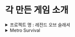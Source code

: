 # 각 만든 게임 소개

<details>
    <summary>프로젝트 명 : 레전드 오브 슬래셔</summary>

# 레전드 오브 슬래셔

## 목차
-[컨셉](#컨셉)
-[관련 이미지 & 동영상](#관련-이미지-&-동영상)
-[대표 이미지](#대표-이미지)

# **컨셉**
***
<br>

## 메인 컨셉

### 서브컨셉 1

### 서브컨셉 2

### 서브컨셉 3

### 서브컨셉 4

### 서브컨셉 5

<br><br>

# **관련 이미지 & 동영상**
***
<br>



<br><br>

# **대표 이미지**
    
</details>

<details>
    <summary>Metro Survival</summary>
    
# Metro Survival

> ## 목차
- [목차](#목차)
- [게임 소개](#게임-소개)
- [세계관(배경)](#세계관배경)
- [게임 컨셉](#게임-컨셉)
- [캐릭터 소개](#캐릭터-소개)
    - [플레이어](#플레이어)
        - [조작방법](#조작-방법)
    - [적](#적)
        - [일반 적](#일반-적)
        - [정예 적](#정예-적)
    - [NPC](#npc)
- [게임 시스템 디자인](#게임-시스템-디자인)
    - [아이템](#아이템)
    - [행동 분석](#행동-분석)
    - [파라미터 분석](#파라미터-분석)
    - [상태 분석](#상태-분석)
    - [게임 규칙](#게임-규칙)
    - [UI 분석](#ui-분석)
- [개발 요구사항&흐름도](#개발-요구사항흐름도)
    - [개발 요구사항](#개발-요구사항)
        - [구현 완료](#구현-완료)
    - [키보드 이벤트 흐름도](#키보드-이벤트-흐름도)
- [개발 작업 일정](#개발-작업-일정)
- [주차별 개발 내용](#주차별-개발-내용)
    - [1주차](#1주차)
    - [2주차](#2주차)
    - [3주차](#3주차)
    - [4주차](#4주차)
    - [5주차](#5주차)
    - [6주차](#6주차)
    - [7주차](#7주차)
    - [8주차](#8주차)
    - [9주차](#9주차)
    - [10주차](#10주차)
    - [11주차](#11주차)
    - [12주차](#12주차)
    - [13주차](#13주차)
    - [14주차](#14주차)
    - [15주차](#15주차)

<br><br><br>

> #  **게임 소개**
***

<br>

본 게임은 유니티를 활용하여 도트 그래픽을 기반으로 한 탑뷰 형식의 로그라이크의 2D게임이다.

플레이어는 캐릭터를 조작하며 마주치는 적을 물리치고 NPC와 상호작용을 하며 생존을 거듭해 나간다.

캐쥬얼한 그래픽과 그에 상반되는 어두운 세계관을 갖는 특징이 있다.

<br><br>

> # **세계관(배경)**
***
<br>

<img src="./img/title.png">

<br>

핵 전쟁으로 인해 지상에서 생활은 어려워졌다. 핵으로 인한 오염 구역이 퍼지기 시작하여 지상에서 생활은 어려워지기 시작하고 남은 생존자들은 지하철로 도망갔다.

하지만 지하철도의 모든 구역이 안전한 장소가 아니었으며, 오염이 시작된 장소가 생기면서 이로 인한 돌연변이 생물이 나타나기 시작한다.

주인공은 이러한 상황 속에서 살아남기 위해 싸우고 다른 인물과 거래를 하며 생존한다.

<br><br>

> # **게임 컨셉**

<br>

<img src="./img/ingame.png" width =620 heigth= 480>

<br>

## **2D 로그라이크 게임**

**2D 도트** 게임으로 **탑뷰** 형식의 게임이며 **로그라이크** 스타일의 게임이다. 게임의 배경이 되는 지하철에서 플레이어는 여러 곳을 돌아다니며 한정된 자원으로 최대한 오래 살아남는 생존을 목표로 플레이하게 된다.

<br>

## **생존**

본 게임은 플레이어가 지하철에서 다가오는 적의 공격을 피하고 처치하며 위험한 오염 구역에 아무런 대비 없이 들어가면 체력이 감소하는 등 모든 플레이 중에는 **생존**을 염두에 두며 플레이를 해야한다.

<br>

## **한정된 자원**

기본 무기는 단검과 권총만 갖고 있어 적의 공격에 주의를 하며 원거리 무기는 멀리서 적을 공격할 수 있지만 **한정된 자원**의 문제로 사용해야 할 시기를 생각해서 사용해야 한다.


<br><br>

> # **캐릭터 소개**

***

## 플레이어

<br>
 
<img src="./img/Player.png" width=200 heigth = 200>
 
<br>

### 조작 방법

<img src="./img/controlKey.png">

<img src="./img/mouse.png">


|입력키|설명|
|:---:|:---:|
|WASD|각 방향으로 입력시 플레이어가 해당 방향으로 이동한다.|
|좌클릭|현재 플레이어가 바라보고 있는 방향으로 근접 공격을 실행한다.|
|우클릭|마우스 포인터가 위치한 방향으로 원거리 공격을 실행한다.|
|Space 바|플레이어가 구르면서 공격을 회피한다.|
|H|현재 메디킷을 보유하고 있으면 메디킷을 소모해 체력을 회복한다.|
|I|인벤토리를 열고 닫을 수 있다.|
|F|오브젝트와 상호작용을 하거나 상점 NPC와 거래가 가능하다.|
|Z|상점을 닫을 수 있다.|

<br>

## 적

 <br>

### 일반 적

|적 종류|이미지|설명|체력|획득 재화|
|:---:|:---:|:---:|:---:|:---:|
|근접 적|<img src="./img/MeleeEnemy.png" width = 100 heigth = 100>|플레이어가 일정 거리 내에 위치할 경우 근접 공격을 하는 적|35|300~450|
|근접 적 바리에이션|<img src="./img/MeleeEnemyV2.png" width = 100 heigth = 100>|플레이어가 일정 거리 내에 위치할 경우 근접 공격을 하는 적, 원래 적보다 기본 능력이 더 높다.|55|700~900|
|원거리 적|<img src="./img/RangeEnemy.png" width =100 heigth = 100>|플레이어를 인식한 후 일정 거리 내에 위치할 경우 원거리 공격을 하고 너무 가까우면 뒤로 물러나는 적|22|350~450|
|원거리 적 바리에이션|<img src="./img/RangeEnemyV2.png" width =100 heigth = 100>|플레이어를 인식한 후 일정 거리 내에 위치할 경우 원거리 공격을 하고 너무 가까우면 뒤로 물러나는 적, 원래 적보다 기본 능력이 더 높다.|48|800~1000|

<br>

### 정예 적

|적 종류|이미지|설명|체력|획득 재화|
|:---:|:---:|:---:|:---:|:---:|
|근접 정예 적|<img src="./img/EliteEnemy.png" width =100 heigth = 100>|일반 적보다 기본 능력이 높으며 근접 공격만 하는 정예 적|80|2400~2600|

<br>

## NPC

|NPC 종류|이미지|설명|
|:---:|:---:|:---:|
|무기 상인|<img src="./img/ArmsDealer.png" width =100 heigth = 100>|안전지대에 위치해 있으며 플레이어에게 무기 등을 판매한다.|
|의사|<img src="./img/DoctorNPC.png" width =100 heigth = 100>|안전지대에 있으며 체력 회복, 방사능 오염 수치 하락 등 상호작용 가능|

<br><br>

> # **게임 시스템 디자인**

<br>

## 아이템
 
|이미지|이름|종류|설명|비고|
|:---:|:---:|:---:|:---:|:---:|
|<img src="./img/ShortSword.png" width = 30 heigth = 100>|단검|근접 무기|근접한 적을 공격 가능한 무기|기본 지급, 짧은 사거리, 빠른 공격속도, 대미지 9|
|<img src="./img/Axe.png">|도끼|근접 무기|근접한 적을 공격 가능한 무기|드랍 또는 특수 획득 가능, 중간 사거리, 낮은 공격 속도, 대미지 16|
|<img src="./img/Bat.png">|방망이|근접 무기|근접한 적을 공격 가능한 무기|드랍 획득 가능, 넓은 사거리, 약간 낮은 공격 속도, 대미지 13|
|<img src="./img/Pan.png">|프라이팬|근접 무기|근접한 적을 공격 가능한 무기, 공격시 탱탱 소리가 난다.|거래 획득 가능, 짧은 사거리, 빠른 공격 속도, 대미지 6|
|<img src="./img/Pistol.png">|권총|원거리 무기|멀리 떨어져 있는 적을 조준해서 공격할 수 있는 무기|기본 지급, 보통 공격속도, 대미지 5, 1발씩 발사|
|<img src="./img/SubMachineGun.png">|기관단총|원거리 무기|멀리 떨어져 있는 적을 조준해서 공격할 수 있는 무기|드랍 획득 가능, 빠른 공격속도, 대미지 5, 탄환이 탄튐이 꽤 있으며, 총알이 연속적으로 발사|
|<img src="./img/AR.png">|돌격소총|원거리 무기|멀리 떨어져 있는 적을 조준해서 공격할 수 있는 무기|드랍 획득 가능, 약간 빠른 공격속도, 대미지 10, 탄튐이 약간 있으며 3발씩 발사|
|<img src="./img/SG.png">|산탄총|원거리 무기|약간 떨어져 있는 적들을 공격 가능한 무기|특수 획득 가능, 느린 공격 속도, 높은 대미지, 대미지 6, 한번에 여러발의 탄약 사용|
|<img src="./img/medikit.png" width = 30 heigth = 30>|메디킷|소모성 아이템|1회성 아이템으로 플레이어의 체력을 회복|아이템 획득 후 H키를 누르면 사용 가능|
|<img src="./img/bullets.png" width = 30 heigth = 30>|탄약|소모성 아이템|1회성 아이템으로 원거리 공격을 하기 위해서 필요한 아이템|한번 쏠 때마다 탄약 하나가 소모|
|<img src="./img/Pill.png" width = 30 heigth = 30>|알약|소모성 아이템|1회성 아이템으로 오염수치를 회복시켜주는 아이템|얻을 경우 즉시 사용|
|<img src="./img/mask.png" width = 30 heigth = 30>|방독면|소모성 아이템|1회성 아이템으로 방독면을 획득할 경우 방독면의 게이지가 다 소모되기 전까지 방사능 오염수치를 막아줌|얻을 경우 즉시 사용|


<br>

## 행동 분석

<br>

**1.플레이어**

|행동|설명|
|:---:|:---:|
|이동|입력한 방향키에 따라 이동|
|근접 공격|마우스 좌클릭을 했을 경우 캐릭터가 바라보고 있는 방향으로 현재 장착한 근접 무기의 공격이 이루어진다.|
|원거리 공격|마우스 우클릭을 했을 경우 클릭 위치로 현재 장착한 원거리 무기의 공격이 이루어진다.|
|회피|Space바를 누를 경우 플레이어가 누른 방향키로 구르기 모션이 이루어짐. 해당 모션 동안 캐릭터는 무적 시간을 갖는다.|
|회복|메디킷을 갖고 있는 상태에서 H키를 누르면 체력이 회복한다.|

<br>

**2.적**

|행동|설명|
|:---:|:---:|
|이동|특정 구역 내에 플레이어가 위치할 경우 플레이어 위치로 이동, 만약 특정 구역 내에 플레이어가 없을 경우 주변을 맴 돈다.|
|공격|플레이어가 일정 범위 내에 위치할 경우 일정 주기마다 공격이 이루어진다.|

<br>

## 파라미터 분석

<br>

**1.플레이어**

|속성|속성값|설명|비고|
|:---:|:---:|:---:|:---:|
|이동 방향|Vector2|입력한 방향키의 방향에 따라 플레이어가 이동한다.|현재 위치 벡터 * 이동속도|
|이동 속도|8f|플레이어의 이동 속도를 나타내는 값이다.||
|공격 주기|1f|공격이 이루어지고 다시 공격을 할때까지 걸리는 시간||
|공격 오브젝트|GameObejct|공격 버튼을 눌렀을 때 공격 명중 여부를 판단하는 오브젝트|근접 공격이면 정해진 위치에 오브젝트가 생기며 원거리 공격이면 투사체가 날아간다.|
|피격 주기|0.3f|피격 됐을 경우 계속해서 피격이 이루어지지 않게 막아주는 속성||
|회피 주기|1.8f|한 번 회피를 실행한 다음 다시 회피를 할때까지 걸리는 시간||
|체력|10|캐릭터의 체력을 나타내며 0이 될 경우 게임 오버||
|오염 수치|0f|수치가 천천히 감소하며 0이 될 경우 서서히 체력이 감소한다||

<br>

**2.적**

|속성|속성값|설명|비고|
|:---:|:---:|:---:|:---:|
|이동 방향|Vector3|적이 이동할 방향|목표 위치 벡터 - 적의 현재 위치 벡터|
|체력|22~80f|적의 체력 수치|적 타입의 따라 체력 수치가 다름|
|속도|6f|적의 이동 속도 수치|적 타입의 따라 이동속도 수치가 다름|
|도망 속도|6f|적의 도망 이동 속도 수치|원거리 적이 플레이어와 너무 가까워졌을 경우 뒤로 물러나는 속도 수치|
|공격 주기|3f|공격이 이루어지고 다시 공격을 할때까지 걸리는 시간||
|공격 오브젝트|GameObject|적이 공격할 때 공격 명중 여부를 판단하는 오브젝트|원거리 적일 경우 투사체가 날아가며 근접 적일 경우 정해진 위치에 오브젝트 생성|
|드랍 확률|int|적이 죽을 경우 랜덤의 값을 정한 다음 해당 값이 특정 범위에 속하면 해당되는 아이템을 생성|Random.Range(1,101)|

<br>

## 상태 분석

<br>

**1.플레이어**

|현상태|전이상태|전이조건|  
|:---:|:---:|:---:|
|대기|이동|방향키를 입력했을 경우|
|이동|회피|이동 중 회피키를 입력 했을 경우|
|회피|이동|회피의 모션이 끝났을 경우|
|대기|근접 공격|마우스 좌클릭을 했을 경우|
|근접 공격|대기|근접 공격 모션이 끝났을 경우|
|대기|원거리 공격|마우스 우클릭을 했을 경우|
|원거리 공격|대기|원거리 공격 모션이 끝났을 경우|
|생존|사망|체력이 0이 되었을 경우|

<br>

**2.적**

|현상태|전이상태|전이조건|  
|:---:|:---:|:---:|
|정찰|추적|플레이어가 특정 구역 내에 들어왔을 경우|
|추적|공격|현재 플레이어가 일정 범위 안에 있을 경우 |
|공격|대기|공격이 이루어지고 계속해서 공격이 이루어지지 않도록 대기 상태로 변환|
|추적|정찰|플레이어가 일정 범위 밖으로 벗어났을 경우|
|생존|사망|적의 체력이 0이 되었을 경우|

<br>

**3.스포너**

|현상태|전이상태|전이조건|
|:---:|:---:|:---:|
|대기|스폰|플레이어가 특정 구역 내에 들어왔을 경우 적을 스폰|
|스폰|대기|플레이어가 특정 구역 밖으로 벗어나거나 적이 최대 스폰 수가 됐을 경우 스폰을 멈춤|

<br>

## 게임 규칙

- 플레이어는 해당 맵을 탐사해나가면서 적을 물리친다.

- 마우스 왼쪽 클릭을 할 경우 근접 공격, 오른쪽 클릭을 할 경우 원거리 공격이 이루어진다.

- 플레이어는 지급되는 기본 근접, 원거리 무기를 갖고 있으며 다른 아이템은 드랍 또는 특수 획득으로 얻게 된다.

- 플레이어는 기본적으로 근거리 무기, 원거리 무기를 각각 하나씩만 보유 가능하며, 새로운 무기를 얻으면 기존 갖고 있는 무기는 인벤토리로 이동한다.

- 오염 수치는 시간이 지날수록 떨어지며 아이템을 통해 회복할 수 있다.

- 오염 수치가 가득 찰 경우 플레이어의 체력은 서서히 감소한다.

- 플레이어의 체력이 0이 될 경우 게임 오버가 된다.

<br>

## UI 분석

<br>

<img src="./img/ingame.png" width =620 heigth= 480>

- 좌상단에 보이는 빨강색 바는 플레이어의 현재 체력을 나타내며 0이 될 경우 게임오버가 된다.

- 좌상단에 보이는 초록색 바는 플레이어의 현재 오염 수치를 나태내며 시간이 지나면 감소하게 된다.

- 우측 하단 UI는 위에서부터 차례대로 현재 보유 메디킷, 현재 보유 소지금, 현재 보유 탄환을 나타낸다.

<br><br>

> # **개발 요구사항&흐름도**

***

<br>

## 개발 요구사항

<br>

### 게임 그래픽

1. 플레이어블 캐릭터나 적, 아이템 등의 스프라이트 제작.

2. 지하철 배경의 넓지만 협소한 맵

3. 소모성 아이템인 회복, 탄약 아이템과 비소모성 아이템인 무기, 장비 등을 구현

<br>

### UI

4. 화면 좌측 상단에는 플레이어의 체력바와 방사능 오염 수치를 나타내는 UI 구현한다.

5. I키를 누르면 인벤토리 UI가 열리며 다시 I키를 누를 경우 인벤토리 UI가 닫힌다.

6. F키를 누르면 상점 UI가 열리며 그 상태에서 Z키를 누르면 상점 UI가 닫힌다.

7. 적의 상단에는 남은 체력을 표시해주는 체력바가 존재하여 남은 체력을 알 수 있다.

8. 타이틀 씬, 게임오버 씬, 게임 조작 설명 씬을 구현한다.

<br>

### 게임 플레이

9. 플레이어는 이동한 방향키에 따라 움직인다. 카메라는 플레이어를 따라간다.

10. 플레이어는 공격을 받거나 방사능 오염 수치가 최대일 경우 체력이 감소한다.

11. 방사능 오염 수치는 오염 구역 진입 시 조금씩 상승한다.

12. 체력과 방사능 오염 수치는 소모성 아이템을 이용해 회복이 가능하다.

13. 특정 아이템을 이용하면 방사능 오염 수치 상승을 막아준다.

14. 쿨타임이 있는 구르기 기능을 구현해 일정시간 동안 적의 공격을 무시한다.

15. 플레이어는 마우스 좌클릭을 할 경우 근접 공격, 우클릭을 할 경우 원거리 공격이 이루어진다.

16. 원거리 공격은 마우스 좌표에 따라 목표 위치가 달라진다.

17. 메디킷을 보유한 상태에서 H키를 누르면 체력이 회복된다.

18. 근접 무기는 아무 제약 없이 사용 가능하지만, 총기의 경우 소모성 아이템이 필요하다.

19. 적은 일정 범위 내를 배회하며 플레이어가 일정 범위 내에 존재할 경우 플레이어를 추적한다.

20. 적과 플레이어의 거리가 일정 수치로 좁혀질 경우 적은 공격한다.

21. 적을 일정 주기마다 정해진 수만큼 랜덤하게 스폰 시켜주는 스포너 오브젝트가 있다.

22. 적은 크게 일반 적과 정예 적으로 나눌 수 있으며 또 다시 일반적은 근접, 원거리 적으로 나눌 수 있다.

23. 정예 적은 일반 적과 다르게 스폰 주기가 길지만 기본 능력이 높아 상대하기 까다롭다.

24. 시간이 지나며 낮 밤 시간이 바뀌며 이와 같은 변화로 적의 기본 능력이 상승한다.

25. 생존자 구역에 거래가 가능한 NPC가 있으며 소모성 아이템 거래가 가능하다.

26. 맵의 각 구역을 일반 구역, 생존자 구역, 방사능 오염 구역, 돌연변이 출현 구역으로 나눈다.

27. 원거리 무기는 사용하려면 기본적으로 탄약이 필요하며 탄약이 없을 경우 총알이 나가지 않는다.

28. 권총은 기본 지급 원거리 무기이며, 총알이 한 발씩 나간다.

29. 기관단총은 드랍으로 얻을 수 있는 무기이며, 탄튐이 꽤 있다.

30. 돌격소총은 드랍으로 얻을 수 있는 무기이며, 탄튐이 약간 있다.

31. 산탄총은 특수 획득으로 얻을 수 있는 무기이며, 한번에 여러 발의 탄약을 사용한다.

32. 단검은 기본지급 무기이며, 사정 거리가 짧으며, 빠른 공격 속도와 약간 낮은 대미지가 특징이다.

33. 도끼는 드랍과 특수 획득 무기이며, 사정 거리가 방망이와 단검의 중간이며, 낮은 공격 속도와 높은 대미지가 특징이다.

34. 방망이는 드랍으로 얻을 수 있는 무기이며, 사정 거리가 넓으며, 약간 낮은 공격 속도와 약간 높은 대미지가 특징이다.

35. 프라이팬은 거래로 얻을 수 있는 무기이며, 빠른 공격 속도와 보통의 대미지, 적을 공격했을 경우 특수 소리가 난다.

36. 새로운 무기로 바꿀 경우 기존의 사용 무기는 인벤토리에 들어간다.

37. 이벤트 아이템 Key를 만들어 이를 사용하면 닫힌 통제실의 문이 열린다.

38. 방화벽은 처음에 닫혀있으며 통제실에서 컴퓨터와 상호작용을 하면 방화벽이 열린다.

39. 몬스터가 죽으면 랜덤으로 드롭 아이템과 재화를 획득하게 한다.

40. 상점에서 아이템 구매와 판매를 할 수 있다.

41. 특정 구역 내에 플레이어가 들어올 경우 이를 탐지하여 몬스터가 스폰이 실행된다.

42. 필드 아이템을 획득 시 인벤토리에 들어가게 된다.

43. 인벤토리는 기본 4칸으로 확장할 수 있다.

44. 인벤토리에 있는 아이템을 클릭하면 사용이 가능하다.

<br>

## 구현 완료

<br>

1. 플레이어는 이동한 방향키에 따라 움직인다. 카메라는 플레이어를 따라간다.

2. 플레이어는 마우스 좌클릭을 할 경우 근접 공격, 우클릭을 할 경우 원거리 공격이 이루어진다.

3. 원거리 공격은 마우스 좌표에 따라 목표 위치가 달라진다.

4. 적은 일정 범위 내를 배회하며 플레이어가 일정 범위 내에 존재할 경우 플레이어를 추적한다.

5. 적과 플레이어의 거리가 일정 수치로 좁혀질 경우 적은 공격한다.

6. I키를 누르면 인벤토리 UI가 열리며 다시 I키를 누를 경우 인벤토리 UI가 닫힌다.

7. 적을 일정 주기마다 정해진 수만큼 랜덤하게 스폰 시켜주는 스포너 오브젝트가 있다.

8. 메디킷을 보유한 상태에서 H키를 누르면 체력이 회복된다.

9. 쿨타임이 있는 구르기 기능을 구현해 일정시간 동안 적의 공격을 무시한다.

10. 화면 좌측 상단에는 플레이어의 체력바와 방사능 오염 수치를 나타내는 UI 구현한다.

11. F키를 누르면 상점 UI가 열리며 그 상태에서 Z키를 누르면 상점 UI가 닫힌다.

12. 적의 상단에는 남은 체력을 표시해주는 체력바가 존재하여 남은 체력을 알 수 있다.

13. 정예 적은 일반 적과 다르게 스폰 주기가 길지만 기본 능력이 높아 상대하기 까다롭다.

14. 인벤토리에 있는 아이템을 클릭하면 사용이 가능하다.

15. 인벤토리는 기본 4칸으로 확장할 수 있다.

16. 필드 아이템을 획득 시 인벤토리에 들어가게 된다.

17. 돌격소총은 드랍으로 얻을 수 있는 무기이며, 탄튐이 약간 있다.

18. 방사능 오염 수치는 오염 구역 진입 시 조금씩 상승한다.

19. 단검은 기본지급 무기이며, 사정 거리가 짧으며, 빠른 공격 속도와 약간 낮은 대미지가 특징이다.

20. 도끼는 드랍과 특수 획득 무기이며, 사정 거리가 방망이와 단검의 중간이며, 낮은 공격 속도와 높은 대미지가 특징이다.

21. 방망이는 드랍으로 얻을 수 있는 무기이며, 사정 거리가 넓으며, 약간 낮은 공격 속도와 약간 높은 대미지가 특징이다.

22. 프라이팬은 거래로 얻을 수 있는 무기이며, 빠른 공격 속도와 보통의 대미지, 적을 공격했을 경우 특수 소리가 난다.

23. 이벤트 아이템 Key를 만들어 이를 사용하면 닫힌 통제실의 문이 열린다.

24. 방화벽은 처음에 닫혀있으며 통제실에서 컴퓨터와 상호작용을 하면 방화벽이 열린다.

25. 기관단총은 드랍으로 얻을 수 있는 무기이며, 탄튐이 꽤 있다.

26. 산탄총은 특수 획득으로 얻을 수 있는 무기이며, 한번에 여러 발의 탄약을 사용한다.

27. 상점에서 아이템 구매와 판매를 할 수 있다.

28. 몬스터가 죽으면 랜덤으로 드롭 아이템과 재화를 획득하게 한다.

29. 원거리 무기는 사용하려면 기본적으로 탄약이 필요하며 탄약이 없을 경우 총알이 나가지 않는다.

30. 특정 아이템을 이용하면 방사능 오염 수치 상승을 막아준다.

31. 타이틀 씬, 게임오버 씬, 게임 조작 설명 씬을 구현한다.

32. 새로운 무기로 바꿀 경우 기존의 사용 무기는 인벤토리에 들어간다.

33. 체력과 방사능 오염 수치는 소모성 아이템을 이용해 회복이 가능하다.

34. 플레이어는 공격을 받거나 방사능 오염 수치가 최대일 경우 체력이 감소한다.

35. 소모성 아이템인 회복, 탄약 아이템과 비소모성 아이템인 무기, 장비 등을 구현

36. 지하철 배경의 넓지만 협소한 맵

37. 플레이어블 캐릭터나 적, 아이템 등의 스프라이트 제작.

38. 생존자 구역에 거래가 가능한 NPC가 있으며 소모성 아이템 거래가 가능하다.

39. 근접 무기는 아무 제약 없이 사용 가능하지만, 총기의 경우 소모성 아이템이 필요하다.

40. 특정 구역 내에 플레이어가 들어올 경우 이를 탐지하여 몬스터가 스폰이 실행된다.

<br>

## 키보드 이벤트 흐름도

<br>

<img src="./img/keyboard.png">

<br><br>

> # **개발 작업 일정**

***

<br>

<img src="./img/week.png">

<img src="./img/week2.png">

<br><br>

> # **주차별 개발 내용**
***

## 1주차

조를 짜서 팀을 만들고 자기소개를 하며 서로에 대해 알아가는 아이스 브레이킹 시간을 가졌다.

<br>

***

## 2주차

서로 어떠한 게임을 만들고 싶은지 의견을 낸 다음 의견을 종합하여 **2D 탑뷰 로그라이크 형식**의 생존을 목표로 하는 게임을 개발하기로 정했으며, 서로의 역할을 정했다.

<br>

|이름|담당|
|:---:|:---:|
|류태환|메인 디자인|
|황동석|레벨 디자인|
|성규민|플레이어 관련 담당|
|오단해|몬스터 및 AI 담당|
|김선우|시스템 및 NPC 담당|

<br>

***

## 3주차

<br>

|종류|구현 내용|
|:---:|:---:|
|**플레이어**|플레이어의 기본 이동 및 물리엔진을 구현|
|**적**|근접 몬스터 AI 제작|
|**맵**|맵 중 하나인 승강장 맵 제작|
|**스프라이트 디자인**|NPC 두 명의 스프라이트 제작|
|**NPC**|NPC의 대기 상태와 이동 애니메이션 시범 적용|

<br>

***

## 4주차

<br>

|종류|구현 내용|
|:---:|:---:|
|**플레이어**|플레이어의 근접 공격 및 원거리 공격을 구현|
|**적**|원거리 몬스터 AI 제작|
|**맵**|지하철도 구현, 맵 틀 잡기|
|**UI**|NPC 상점 UI 기반 제작|
|**스프라이트 디자인**|플레이어블 캐릭터의 정지, 이동, 근접 공격 애니메이션 제작|
|**NPC**|NPC와의 상호작용 구현|

<br>

***

## 5주차

<br>

|종류|구현 내용|
|:---:|:---:|
|**플레이어**|플레이어 적과 접촉 시 체력 감소|
|**적**|몬스터 AI 오류 수정, 정해진 범위 내에 랜덤한 적이 생성하도록 스포너 오브젝트 제작|
|**맵**|상가 일정부분, 화장실 틀 잡기|
|**UI**|NPC 상점 UI 컴포넌트 구현, 플레이어 HP & 오염 수치 UI 구현|
|**스프라이트 디자인**|근거리, 원거리 적 스프라이트 및 애니메이션 제작, 원거리 무기 베이스 스프라이트 제작|

<br>

***

## 6주차

<br>

|종류|구현 내용|
|:---:|:---:|
|**플레이어**|적 공격 무시 가능한 회피 시스템 구현|
|**적**|몬스터 AI 오류 수정, 근접 몬스터 공격 구현|
|**맵**|맵 확장 및 틀 확보, 구역 마다 사용처 지정|
|**UI**|인벤토리 UI 제작, 적 체력바 구현|
|**스프라이트 디자인**|정예 몬스터 스프라이트 제작|

<br>

***

## 7주차

**캡스톤 중간 점검 토의 및 중간 보고서**를 작성하였으며, 깃허브 홈페이지에서 **게임 소개 홈페이지**를 제작했다.

***

## 8주차

<br>

|종류|구현 내용|
|:---:|:---:|
|**플레이어**|원거리 무기 SMG를 시범적으로 추가, 무기 스위칭 시스템 임시로 구현|
|**적**|근접 몬스터의 공격 방식 개선, 정예 근접 몬스터 구현|
|**맵**|부수적인 디테일 구현 및 확장, 플레이어 시작할 공간과 다른 맵 부분 일정 부분을 제작|
|**게임 시스템**|방사능 오염 시스템 구현, 필드 아이템 획득시 인벤토리에 추가, 인벤토리에 있는 아이템 클릭 시 사용하는 시스템 구현|
|**스프라이트 디자인**|근접 몬스터와 원거리 몬스터의 추가 바리에이션과 각각 몬스터의 공격 스프라이트, 투사체 스프라이트를 제작|

<br>

***

## 9주차

<br>

|종류|구현 내용|
|:---:|:---:|
|**플레이어**|근거리 무기 4종 임시 추가 및 각 무기별 특징을 부여해 공격속도, 공격범위, 공격력 등을 구현|
|**적**|적이 벽에 닿을 경우 뒤로 물러나도록 AI 개선, 근거리와 원거리 적을 각각 한 종류씩 추가|
|**맵**|대합실과 통제실 구역의 디테일 추가 및 다른 지역의 디테일 수정|
|**게임 시스템**|Key 아이템으로 통제실 문을 열 수 있게 구현, 통제실 내부 컴퓨터를 조작해서 방화벽을 올릴 수 있게 구현|
|**UI**|적의 체력바가 플레이어 공격에 맞을 경우 현재 체력에 따라 체력바 변화 구현|

<br>

***

## 10주차

<br>

|종류|구현 내용|
|:---:|:---:|
|**플레이어**|원거리 무기 3점사가 특징인 AR 제작, 전체적인 무기들의 공격방식과 성능 조정|
|**적**|적이 죽을 때 폭발 애니메이션 추가, 무기 종류에 따라 받는 대미지 구현, 시작시 딜레이를 주고 비추적 상태시 스폰 장소로 돌아가는 코드 수정으로 AI 개선, 적 스포너에 배경에 맞는 이미지 추가, 적 기준 플레이어가 상, 하에 있어도 공격이 가능하도록 콜라이더 개선|
|**맵**|통제실의 벽 부분 레이어 수정, 상호작용 가능한 모니터의 색 변경, 길거리 타일 추가, 9번 역 부분의 화장실 추가와 콜라이더 부분 개선, 9번 역 입구 부분 유리벽 콜라이더 개선, 맵 일정 부분 제작 및 디테일 수정|
|**게임 시스템**|상점 구매/판매 시스템 개발 진행 중, 아직 미완성|

<br>

***

## 11주차

<br>

|종류|구현 내용|
|:---:|:---:|
|**플레이어**|원거리 무기 SG을 구현 및 각 무기들의 세부 사항 조정|
|**적**|적 사망시 랜덤으로 드랍 아이템 생성 및 일정 수치의 재화를 획득하도록 구현|
|**맵**|약국 및 총포상 구현|
|**게임 시스템**|상점 구매/판매 시스템 구현, 아이템 획득 애니메이션 구현|
|**스프라이트 디자인**|캐릭터 초상화 및 주무기 스프라이트 제작|

<br>

***

## 12주차

<br>

|종류|구현 내용|
|:---:|:---:|
|**플레이어**|원거리 무기를 사용하려면 탄환이 필요하고 공격할 경우 탄환이 줄어들도록 구현|
|**적**|적의 추적 방식 변경, 각 구역에 플레이어가 들어올 경우 해당 구역 스포너가 동작하도록 변경|
|**사운드**|게임에 맞는 사운드를 찾고 불필요한 부분 제거|
|**게임 시스템**|통제실 문이 열리는 애니메이션 제작, 방화벽이 열릴 때 카메라가 방화벽 쪽으로 이동하는 시스템 구현|
|**스프라이트 디자인**|몹 바리에이션 스프라이트 수정 및 플레이어 스프라이트 수정|

<br>

***

## 13주차

<br>

|종류|구현 내용|
|:---:|:---:|
|**플레이어**|기본 근접무기 공격 방식 수정, 방사능 수치를 막을 수 있는 방독면 아이템 구현|
|**적**|적 HP 및 돈, 아이템 드랍 관련 수치를 조정, 적 사망시 일정 확률로 메디킷 및 총알 드랍|
|**사운드**|모든 적의 효과음 구현|
|**게임 시스템**|상점 목록 리뉴얼, 아이템 매진 가시성 개선, 판매 금액 조정, 각 무기별 스위칭 이펙트 제작, 통제실 문 이벤트 오류 수정|
|**스프라이트 디자인**|UI, 드롭 아이템, 근접 무기 전체 구현, 근접 무기 애니메이션 제작|
|**UI**|타이틀 씬, 설명 씬, 게임 오버 씬을 제작 및 각 상황에 맞게 씬이 전환되도록 구현|

<br>

***

## 14주차

<br>

|종류|구현 내용|
|:---:|:---:|
|**게임 시스템**|무기 스위칭 시 기존 장착 무기 인벤토리로 회수 기능 구현|
|**사운드**|타이틀 씬과 게임오버 씬 사운드 추가|
|**UI**|타이틀 씬과 게임오버 씬 디테일 수정, 각 씬들의 버튼에 마우스가 올라갈 시 색이 변경되도록 수정|

<br>

***

## 15주차

**최종 테스트 및 오류 수정**을 하였고 각자 **개인 리포트**를 작성하였다.

</details>
